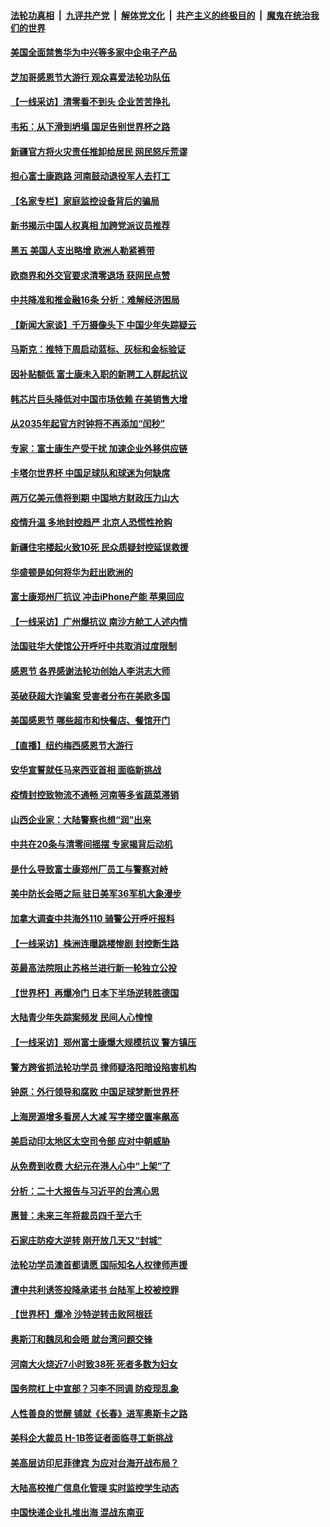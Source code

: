 ####  [法轮功真相](../../../../basic/blob/master/README.md?t=11261402) &nbsp;|&nbsp; [九评共产党](../../../../9ping.md/blob/master/README.md?t=11261402) &nbsp;|&nbsp; [解体党文化](../../../../jtdwh.md/blob/master/README.md?t=11261402)  &nbsp;|&nbsp; [共产主义的终极目的](../../../../gczydzjmd.md/blob/master/README.md?t=11261402) &nbsp;|&nbsp; [魔鬼在统治我们的世界](../../../../mgztzwmdsj.md/blob/master/README.md?t=11261402) 

#### [美国全面禁售华为中兴等多家中企电子产品](../pages/nf4514/n13873193.md?t=11261402) 

#### [芝加哥感恩节大游行 观众喜爱法轮功队伍](../pages/nf4514/n13873171.md?t=11261402) 

#### [【一线采访】清零看不到头 企业苦苦挣扎](../pages/nf4514/n13872920.md?t=11261402) 

#### [韦拓：从下滑到坍塌 国足告别世界杯之路](../pages/nf4514/n13873218.md?t=11261402) 

#### [新疆官方将火灾责任推卸给居民 网民怒斥荒谬](../pages/nf4514/n13873214.md?t=11261402) 

#### [担心富士康跑路 河南鼓动退役军人去打工](../pages/nf4514/n13872907.md?t=11261402) 

#### [【名家专栏】家庭监控设备背后的骗局](../pages/nf4514/n13873058.md?t=11261402) 

#### [新书揭示中国人权真相 加跨党派议员推荐](../pages/nf4514/n13873160.md?t=11261402) 

#### [黑五 美国人支出略增 欧洲人勒紧裤带](../pages/nf4514/n13873127.md?t=11261402) 

#### [欧商界和外交官要求清零退场 获网民点赞](../pages/nf4514/n13873147.md?t=11261402) 

#### [中共降准和推金融16条 分析：难解经济困局](../pages/nf4514/n13872995.md?t=11261402) 

#### [【新闻大家谈】千万摄像头下 中国少年失踪疑云](../pages/nf4514/n13872595.md?t=11261402) 

#### [马斯克：推特下周启动蓝标、灰标和金标验证](../pages/nf4514/n13872957.md?t=11261402) 

#### [因补贴额低 富士康未入职的新聘工人群起抗议](../pages/nf4514/n13872874.md?t=11261402) 

#### [韩芯片巨头降低对中国市场依赖 在美销售大增](../pages/nf4514/n13872792.md?t=11261402) 

#### [从2035年起官方时钟将不再添加“闰秒”](../pages/nf4514/n13872839.md?t=11261402) 

#### [专家：富士康生产受干扰 加速企业外移供应链](../pages/nf4514/n13872805.md?t=11261402) 

#### [卡塔尔世界杯 中国足球队和球迷为何缺席](../pages/nf4514/n13872447.md?t=11261402) 

#### [两万亿美元债将到期 中国地方财政压力山大](../pages/nf4514/n13872726.md?t=11261402) 

#### [疫情升温 多地封控趋严 北京人恐慌性抢购](../pages/nf4514/n13872610.md?t=11261402) 

#### [新疆住宅楼起火致10死 民众质疑封控延误救援](../pages/nf4514/n13872566.md?t=11261402) 

#### [华盛顿是如何将华为赶出欧洲的](../pages/nf4514/n13871839.md?t=11261402) 

#### [富士康郑州厂抗议 冲击iPhone产能 苹果回应](../pages/nf4514/n13872430.md?t=11261402) 

#### [【一线采访】广州爆抗议 南沙方舱工人述内情](../pages/nf4514/n13872249.md?t=11261402) 

#### [法国驻华大使馆公开呼吁中共取消过度限制](../pages/nf4514/n13872435.md?t=11261402) 

#### [感恩节 各界感谢法轮功创始人李洪志大师](../pages/nf4514/n13872002.md?t=11261402) 

#### [英破获超大诈骗案 受害者分布在美欧多国](../pages/nf4514/n13872410.md?t=11261402) 

#### [美国感恩节 哪些超市和快餐店、餐馆开门](../pages/nf4514/n13872360.md?t=11261402) 

#### [【直播】纽约梅西感恩节大游行](../pages/nf4514/n13871991.md?t=11261402) 

#### [安华宣誓就任马来西亚首相 面临新挑战](../pages/nf4514/n13872263.md?t=11261402) 

#### [疫情封控致物流不通畅 河南等多省蔬菜滞销](../pages/nf4514/n13872055.md?t=11261402) 

#### [山西企业家：大陆警察也想“润”出来](../pages/nf4514/n13871990.md?t=11261402) 

#### [中共在20条与清零间摇摆 专家揭背后动机](../pages/nf4514/n13872076.md?t=11261402) 

#### [是什么导致富士康郑州厂员工与警察对峙](../pages/nf4514/n13871988.md?t=11261402) 

#### [美中防长会晤之际 驻日美军36军机大象漫步](../pages/nf4514/n13871878.md?t=11261402) 

#### [加拿大调查中共海外110 骑警公开呼吁报料](../pages/nf4514/n13871844.md?t=11261402) 

#### [【一线采访】株洲连曝跳楼惨剧 封控断生路](../pages/nf4514/n13871546.md?t=11261402) 

#### [英最高法院阻止苏格兰进行新一轮独立公投](../pages/nf4514/n13871611.md?t=11261402) 

#### [【世界杯】再爆冷门 日本下半场逆转胜德国](../pages/nf4514/n13871691.md?t=11261402) 

#### [大陆青少年失踪案频发 民间人心惶惶](../pages/nf4514/n13870138.md?t=11261402) 

#### [【一线采访】郑州富士康爆大规模抗议 警方镇压](../pages/nf4514/n13871339.md?t=11261402) 

#### [警方跨省抓法轮功学员 律师疑洛阳暗设陷害机构](../pages/nf4514/n13870178.md?t=11261402) 

#### [钟原：外行领导和腐败 中国足球梦断世界杯](../pages/nf4514/n13871286.md?t=11261402) 

#### [上海房源增多看房人大减 写字楼空置率飙高](../pages/nf4514/n13871296.md?t=11261402) 

#### [美启动印太地区太空司令部 应对中朝威胁](../pages/nf4514/n13871258.md?t=11261402) 

#### [从免费到收费 大纪元在港人心中“上架”了](../pages/nf4514/n13871232.md?t=11261402) 

#### [分析：二十大报告与习近平的台湾心思](../pages/nf4514/n13870508.md?t=11261402) 

#### [惠普：未来三年将裁员四千至六千](../pages/nf4514/n13871130.md?t=11261402) 

#### [石家庄防疫大逆转 刚开放几天又“封城”](../pages/nf4514/n13870977.md?t=11261402) 

#### [法轮功学员澳首都请愿 国际知名人权律师声援](../pages/nf4514/n13870398.md?t=11261402) 

#### [遭中共利诱签投降承诺书 台陆军上校被控罪](../pages/nf4514/n13870649.md?t=11261402) 

#### [【世界杯】爆冷 沙特逆转击败阿根廷](../pages/nf4514/n13870839.md?t=11261402) 

#### [奥斯汀和魏凤和会晤 就台湾问题交锋](../pages/nf4514/n13870623.md?t=11261402) 

#### [河南大火烧近7小时致38死 死者多数为妇女](../pages/nf4514/n13870495.md?t=11261402) 

#### [国务院杠上中宣部？习李不同调 防疫现乱象](../pages/nf4514/n13870340.md?t=11261402) 

#### [人性善良的觉醒 铺就《长春》进军奥斯卡之路](../pages/nf4514/n13870525.md?t=11261402) 

#### [美科企大裁员 H-1B签证者面临寻工新挑战](../pages/nf4514/n13870461.md?t=11261402) 

#### [美高层访印尼菲律宾 为应对台海开战布局？](../pages/nf4514/n13870434.md?t=11261402) 

#### [大陆高校推广信息化管理 实时监控学生动态](../pages/nf4514/n13868784.md?t=11261402) 

#### [中国快递企业扎堆出海 混战东南亚](../pages/nf4514/n13870397.md?t=11261402) 

